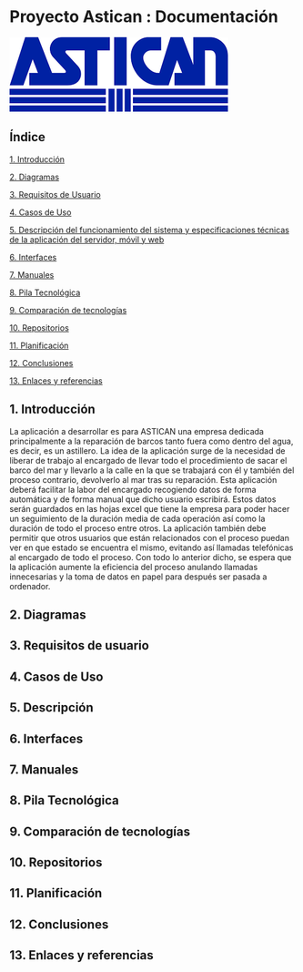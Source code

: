 # Proyecto Astican : Documentación
![Logo Astican](img/asticanlogo.png)

## Índice
[1. Introducción](#idIntroduccion)

[2. Diagramas](#idDiagramas)

[3. Requisitos de Usuario](#idReqUsu)

[4. Casos de Uso](#idCasosDeUso)

[5. Descripción del funcionamiento del sistema y especificaciones técnicas de la aplicación del servidor, móvil y web](#idDescripcion)

[6. Interfaces](#idInterfaces)

[7. Manuales](#idManuales)

[8. Pila Tecnológica](#idPilaTecnologica)

[9. Comparación de tecnologías](#idComparacionTecnologias)

[10. Repositorios](#idRepositorios)

[11. Planificación](#idPlanificación)

[12. Conclusiones](#idConclusiones)

[13. Enlaces  y referencias](#idEnlaceReferencias)

## 1. Introducción<a name="idIntroduccion"></a>

La aplicación a desarrollar es para ASTICAN una empresa dedicada principalmente a la reparación de barcos tanto fuera como dentro del agua, es decir, es un astillero.
La idea de la aplicación surge de la necesidad de liberar de trabajo al encargado de llevar todo el procedimiento de sacar el barco del mar y llevarlo a la calle en la que se trabajará con él y también del proceso contrario, devolverlo al mar tras su reparación.
Esta aplicación deberá facilitar la labor del encargado recogiendo datos de forma automática y de forma manual que dicho usuario escribirá. Estos datos serán guardados en las hojas excel que tiene la empresa para poder hacer un seguimiento de la duración media de cada operación así como la duración de todo el proceso entre otros.
La aplicación también debe permitir que otros usuarios que están relacionados con el proceso puedan ver en que estado se encuentra el mismo, evitando así llamadas telefónicas al encargado de todo el proceso. Con todo lo anterior dicho, se espera que la aplicación aumente la eficiencia del proceso anulando llamadas innecesarias y la toma de datos en papel para después ser pasada a ordenador.

## 2. Diagramas<a name="idDiagramas"></a>

## 3. Requisitos de usuario<a name="idReqUsu"></a>

## 4. Casos de Uso<a name="idCasosDeUso"></a>

## 5. Descripción<a name="idDescripcion"></a>

## 6. Interfaces<a name="idInterfaces"></a>

## 7. Manuales<a name="idManuales"></a>

## 8. Pila Tecnológica<a name="idPilaTecnologica"></a>

## 9. Comparación de tecnologías<a name="idConparacionTecnologias"></a>

## 10. Repositorios<a name="idRepositorios"></a>

## 11. Planificación<a name="idPlanificacion"></a>

## 12. Conclusiones<a name="idConclusiones"></a>

## 13. Enlaces y referencias<a name="idEnlaceReferencias"></a>
